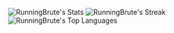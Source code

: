 ![RunningBrute's Stats](https://github-readme-stats.vercel.app/api?username=RunningBrute&theme=vue-dark&show_icons=true&hide_border=true&count_private=true)
![RunningBrute's Streak](https://github-readme-streak-stats.herokuapp.com/?user=RunningBrute&theme=vue-dark&hide_border=true)
![RunningBrute's Top Languages](https://github-readme-stats.vercel.app/api/top-langs/?username=RunningBrute&theme=vue-dark&show_icons=true&hide_border=true&layout=compact)
<!--
**RunningBrute/RunningBrute** is a ✨ _special_ ✨ repository because its `README.md` (this file) appears on your GitHub profile.


Here are some ideas to get you started:

- 🔭 I’m currently working on ...
- 🌱 I’m currently learning ...
- 👯 I’m looking to collaborate on ...
- 🤔 I’m looking for help with ...
- 💬 Ask me about ...
- 📫 How to reach me: ...
- 😄 Pronouns: ...
- ⚡ Fun fact: ...
-->
